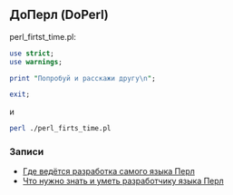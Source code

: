 ## ДоПерл (DoPerl)

perl_firtst_time.pl:

```perl
use strict;
use warnings;

print "Попробуй и расскажи другу\n";

exit;
```
и

```bash
perl ./perl_firts_time.pl
```

### Записи

* [Где ведётся разработка самого языка Перл](/core/repo)
* [Что нужно знать и уметь разработчику языка Перл](/core/requirements)
